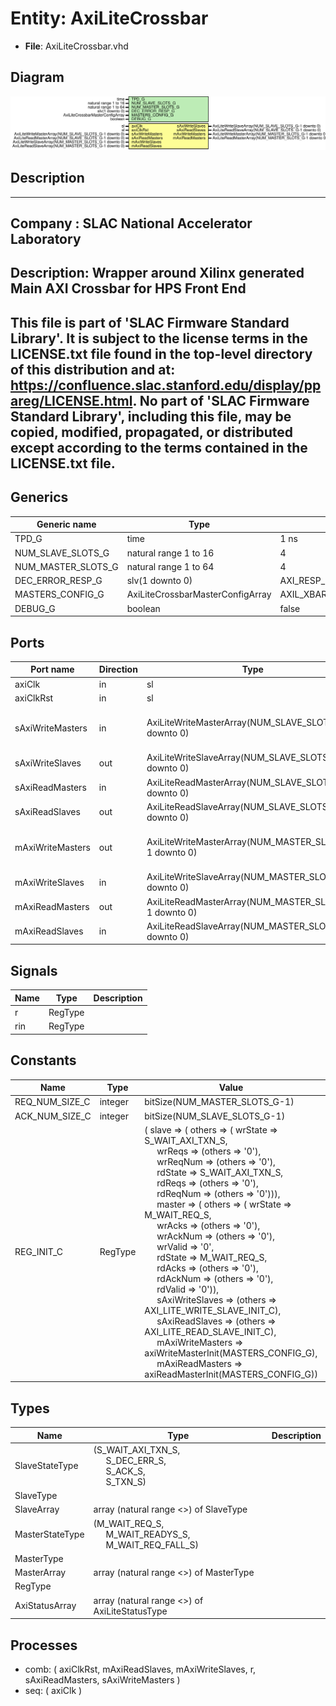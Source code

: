 # Entity: AxiLiteCrossbar

- **File**: AxiLiteCrossbar.vhd
## Diagram

![Diagram](AxiLiteCrossbar.svg "Diagram")
## Description

-----------------------------------------------------------------------------
 Company    : SLAC National Accelerator Laboratory
-----------------------------------------------------------------------------
 Description: Wrapper around Xilinx generated Main AXI Crossbar for HPS Front End
-----------------------------------------------------------------------------
 This file is part of 'SLAC Firmware Standard Library'.
 It is subject to the license terms in the LICENSE.txt file found in the
 top-level directory of this distribution and at:
    https://confluence.slac.stanford.edu/display/ppareg/LICENSE.html.
 No part of 'SLAC Firmware Standard Library', including this file,
 may be copied, modified, propagated, or distributed except according to
 the terms contained in the LICENSE.txt file.
-----------------------------------------------------------------------------
## Generics

| Generic name       | Type                             | Value                   | Description |
| ------------------ | -------------------------------- | ----------------------- | ----------- |
| TPD_G              | time                             | 1 ns                    |             |
| NUM_SLAVE_SLOTS_G  | natural range 1 to 16            | 4                       |             |
| NUM_MASTER_SLOTS_G | natural range 1 to 64            | 4                       |             |
| DEC_ERROR_RESP_G   | slv(1 downto 0)                  | AXI_RESP_DECERR_C       |             |
| MASTERS_CONFIG_G   | AxiLiteCrossbarMasterConfigArray | AXIL_XBAR_CFG_DEFAULT_C |             |
| DEBUG_G            | boolean                          | false                   |             |
## Ports

| Port name        | Direction | Type                                                   | Description                             |
| ---------------- | --------- | ------------------------------------------------------ | --------------------------------------- |
| axiClk           | in        | sl                                                     |                                         |
| axiClkRst        | in        | sl                                                     |                                         |
| sAxiWriteMasters | in        | AxiLiteWriteMasterArray(NUM_SLAVE_SLOTS_G-1 downto 0)  | Slave Slots (Connect to AxiLite Masters |
| sAxiWriteSlaves  | out       | AxiLiteWriteSlaveArray(NUM_SLAVE_SLOTS_G-1 downto 0)   |                                         |
| sAxiReadMasters  | in        | AxiLiteReadMasterArray(NUM_SLAVE_SLOTS_G-1 downto 0)   |                                         |
| sAxiReadSlaves   | out       | AxiLiteReadSlaveArray(NUM_SLAVE_SLOTS_G-1 downto 0)    |                                         |
| mAxiWriteMasters | out       | AxiLiteWriteMasterArray(NUM_MASTER_SLOTS_G-1 downto 0) | Master Slots (Connect to AXI Slaves)    |
| mAxiWriteSlaves  | in        | AxiLiteWriteSlaveArray(NUM_MASTER_SLOTS_G-1 downto 0)  |                                         |
| mAxiReadMasters  | out       | AxiLiteReadMasterArray(NUM_MASTER_SLOTS_G-1 downto 0)  |                                         |
| mAxiReadSlaves   | in        | AxiLiteReadSlaveArray(NUM_MASTER_SLOTS_G-1 downto 0)   |                                         |
## Signals

| Name | Type    | Description |
| ---- | ------- | ----------- |
| r    | RegType |             |
| rin  | RegType |             |
## Constants

| Name           | Type    | Value                                                                                                                                                                                                                                                                                                                                                                                                                                                                                                                                                                                                                                                                                                                                                                                                                                                                                                                                                                                                                                                                                                                                                                                                                                                                                                                                                                                                                                                                                                                                                                                                                        | Description |
| -------------- | ------- | ---------------------------------------------------------------------------------------------------------------------------------------------------------------------------------------------------------------------------------------------------------------------------------------------------------------------------------------------------------------------------------------------------------------------------------------------------------------------------------------------------------------------------------------------------------------------------------------------------------------------------------------------------------------------------------------------------------------------------------------------------------------------------------------------------------------------------------------------------------------------------------------------------------------------------------------------------------------------------------------------------------------------------------------------------------------------------------------------------------------------------------------------------------------------------------------------------------------------------------------------------------------------------------------------------------------------------------------------------------------------------------------------------------------------------------------------------------------------------------------------------------------------------------------------------------------------------------------------------------------------------- | ----------- |
| REQ_NUM_SIZE_C | integer |  bitSize(NUM_MASTER_SLOTS_G-1)                                                                                                                                                                                                                                                                                                                                                                                                                                                                                                                                                                                                                                                                                                                                                                                                                                                                                                                                                                                                                                                                                                                                                                                                                                                                                                                                                                                                                                                                                                                                                                                               |             |
| ACK_NUM_SIZE_C | integer |  bitSize(NUM_SLAVE_SLOTS_G-1)                                                                                                                                                                                                                                                                                                                                                                                                                                                                                                                                                                                                                                                                                                                                                                                                                                                                                                                                                                                                                                                                                                                                                                                                                                                                                                                                                                                                                                                                                                                                                                                                |             |
| REG_INIT_C     | RegType |  (       slave            => (          others        => (             wrState    => S_WAIT_AXI_TXN_S,<br><span style="padding-left:20px">             wrReqs     => (others => '0'),<br><span style="padding-left:20px">             wrReqNum   => (others => '0'),<br><span style="padding-left:20px">             rdState    => S_WAIT_AXI_TXN_S,<br><span style="padding-left:20px">             rdReqs     => (others => '0'),<br><span style="padding-left:20px">             rdReqNum   => (others => '0'))),<br><span style="padding-left:20px">       master           => (          others        => (             wrState    => M_WAIT_REQ_S,<br><span style="padding-left:20px">             wrAcks     => (others => '0'),<br><span style="padding-left:20px">             wrAckNum   => (others => '0'),<br><span style="padding-left:20px">             wrValid    => '0',<br><span style="padding-left:20px">             rdState    => M_WAIT_REQ_S,<br><span style="padding-left:20px">             rdAcks     => (others => '0'),<br><span style="padding-left:20px">             rdAckNum   => (others => '0'),<br><span style="padding-left:20px">             rdValid    => '0')),<br><span style="padding-left:20px">       sAxiWriteSlaves  => (others => AXI_LITE_WRITE_SLAVE_INIT_C),<br><span style="padding-left:20px">       sAxiReadSlaves   => (others => AXI_LITE_READ_SLAVE_INIT_C),<br><span style="padding-left:20px">       mAxiWriteMasters => axiWriteMasterInit(MASTERS_CONFIG_G),<br><span style="padding-left:20px">       mAxiReadMasters  => axiReadMasterInit(MASTERS_CONFIG_G)) |             |
## Types

| Name            | Type                                                                                                                                                           | Description |
| --------------- | -------------------------------------------------------------------------------------------------------------------------------------------------------------- | ----------- |
| SlaveStateType  | (S_WAIT_AXI_TXN_S,<br><span style="padding-left:20px"> S_DEC_ERR_S,<br><span style="padding-left:20px"> S_ACK_S,<br><span style="padding-left:20px"> S_TXN_S)  |             |
| SlaveType       |                                                                                                                                                                |             |
| SlaveArray      | array (natural range <>) of SlaveType                                                                                                                          |             |
| MasterStateType | (M_WAIT_REQ_S,<br><span style="padding-left:20px"> M_WAIT_READYS_S,<br><span style="padding-left:20px"> M_WAIT_REQ_FALL_S)                                     |             |
| MasterType      |                                                                                                                                                                |             |
| MasterArray     | array (natural range <>) of MasterType                                                                                                                         |             |
| RegType         |                                                                                                                                                                |             |
| AxiStatusArray  | array (natural range <>) of AxiLiteStatusType                                                                                                                  |             |
## Processes
- comb: ( axiClkRst, mAxiReadSlaves, mAxiWriteSlaves, r, sAxiReadMasters, sAxiWriteMasters )
- seq: ( axiClk )

